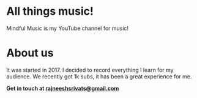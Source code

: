 # All things music!
Mindful Music is my YouTube channel for music!

# About us
It was started in 2017. I decided to record everything I learn for my audience. We recently got 1k subs, it has been a great experience for me.

**Get in touch at rajneeshsrivats@gmail.com**
